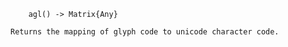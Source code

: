 ```
    agl() -> Matrix{Any}
```

```
Returns the mapping of glyph code to unicode character code.
```

